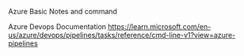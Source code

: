 Azure Basic Notes and command

Azure Devops Documentation
https://learn.microsoft.com/en-us/azure/devops/pipelines/tasks/reference/cmd-line-v1?view=azure-pipelines



